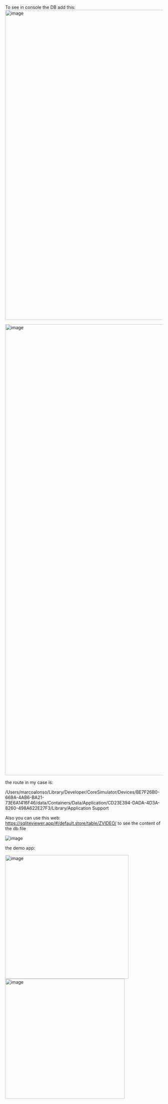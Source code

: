 To see in console the DB add this:
<img width="987" alt="image" src="https://github.com/user-attachments/assets/b3a2e3f0-f180-4f93-8921-b40bcddf5d1d">

<img width="1436" alt="image" src="https://github.com/user-attachments/assets/d2318f98-afcb-4ac3-a816-a57e0ed996f8">


the route in my case is:

/Users/marcoalonso/Library/Developer/CoreSimulator/Devices/BE7F26B0-669A-4AB6-BA21-73E6A1416F46/data/Containers/Data/Application/CD23E394-DADA-4D3A-8260-498A622E27F3/Library/Application Support

Also you can use this web: https://sqliteviewer.app/#/default.store/table/ZVIDEO/ to see the content of the db.file

![image](https://github.com/user-attachments/assets/b68308dc-1097-4bd0-95cd-d2eb9ab013dc)


the demo app:


<img width="394" alt="image" src="https://github.com/user-attachments/assets/e0828fbf-4016-4e76-919f-c700b13ab245">
<img width="382" alt="image" src="https://github.com/user-attachments/assets/145bbdf8-6085-4dd4-97fd-1208ccb01cc6">


